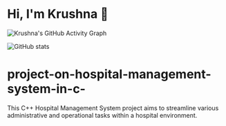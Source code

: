 # Hi, I'm Krushna 👋

![Krushna's GitHub Activity Graph](https://github-readme-activity-graph.vercel.app/graph?username=krushna-waman&bg_color=0d1117&color=ffffff&line=00e676&point=ffffff&area=true&hide_border=true)

![GitHub stats](https://github-readme-stats.vercel.app/api?username=krushna-waman&show_icons=true&theme=radical)

# project-on-hospital-management-system-in-c-
This C++ Hospital Management System project aims to streamline various administrative and operational tasks within a hospital environment. 
